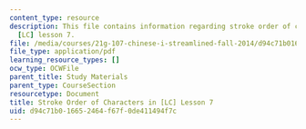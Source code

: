 ```yaml
---
content_type: resource
description: This file contains information regarding stroke order of characters in
  [LC] lesson 7.
file: /media/courses/21g-107-chinese-i-streamlined-fall-2014/d94c71b016652464f67f0de411494f7c_MIT21G_107F14_Chars7_SO.pdf
file_type: application/pdf
learning_resource_types: []
ocw_type: OCWFile
parent_title: Study Materials
parent_type: CourseSection
resourcetype: Document
title: Stroke Order of Characters in [LC] Lesson 7
uid: d94c71b0-1665-2464-f67f-0de411494f7c
---
```

